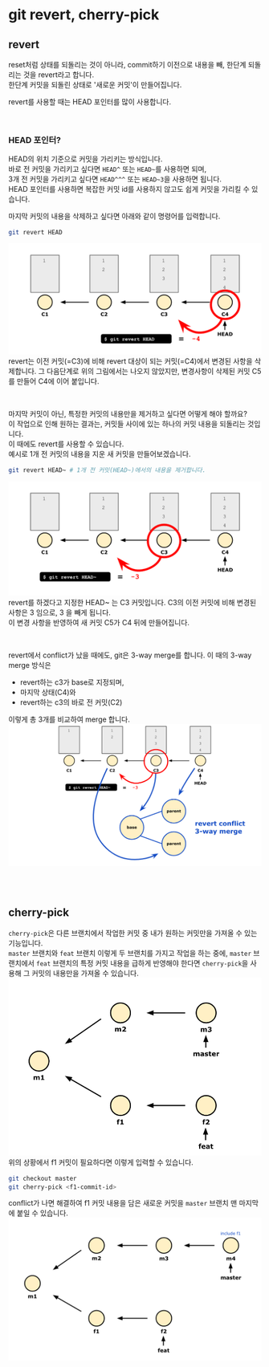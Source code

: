# git revert, cherry-pick

## revert
reset처럼 상태를 되돌리는 것이 아니라, commit하기 이전으로 내용을 빼, 한단계 되돌리는 것을 revert라고 합니다.  
한단계 커밋을 되돌린 상태로 '새로운 커밋'이 만들어집니다.

revert를 사용할 때는 HEAD 포인터를 많이 사용합니다.

<br>

### HEAD 포인터?
HEAD의 위치 기준으로 커밋을 가리키는 방식입니다.  
바로 전 커밋을 가리키고 싶다면 `HEAD^` 또는 `HEAD~`를 사용하면 되며,  
3개 전 커밋을 가리키고 싶다면 `HEAD^^^` 또는 `HEAD~3`을 사용하면 됩니다.  
HEAD 포인터를 사용하면 복잡한 커밋 id를 사용하지 않고도 쉽게 커밋을 가리킬 수 있습니다.

마지막 커밋의 내용을 삭제하고 싶다면 아래와 같이 명령어를 입력합니다.
```bash
git revert HEAD
```
![](./img/i_revert_0.png)
revert는 이전 커밋(=C3)에 비해 revert 대상이 되는 커밋(=C4)에서 변경된 사항을 삭제합니다. 그 다음단계로 위의 그림에서는 나오지 않았지만, 변경사항이 삭제된 커밋 C5를 만들어 C4에 이어 붙입니다.  

<br>

마지막 커밋이 아닌, 특정한 커밋의 내용만을 제거하고 싶다면 어떻게 해야 할까요?  
이 작업으로 인해 원하는 결과는, 커밋들 사이에 있는 하나의 커밋 내용을 되돌리는 것입니다.  
이 때에도 revert를 사용할 수 있습니다.  
예시로 1개 전 커밋의 내용을 지운 새 커밋을 만들어보겠습니다.  
```bash
git revert HEAD~ # 1개 전 커밋(HEAD~)에서의 내용을 제거합니다.
```
![](./img/i_revert_1.png)
revert를 하겠다고 지정한 HEAD~ 는 C3 커밋입니다. C3의 이전 커밋에 비해 변경된 사항은 3 임으로, 3 을 빼게 됩니다.  
이 변경 사항을 반영하여 새 커밋 C5가 C4 뒤에 만들어집니다.

<br>

revert에서 conflict가 났을 때에도, git은 3-way merge를 합니다. 이 때의 3-way merge 방식은  
* revert하는 c3가 base로 지정되며,  
* 마지막 상태(C4)와
* revert하는 c3의 바로 전 커밋(C2)

이렇게 총 3개를 비교하여 merge 합니다.
![](./img/i_revert_2.png)

<br>
<br>

## cherry-pick
`cherry-pick`은 다른 브랜치에서 작업한 커밋 중 내가 원하는 커밋만을 가져올 수 있는 기능입니다.  
`master` 브랜치와 `feat` 브랜치 이렇게 두 브랜치를 가지고 작업을 하는 중에, `master` 브랜치에서 `feat` 브랜치의 특정 커밋 내용을 급하게 반영해야 한다면 `cherry-pick`을 사용해 그 커밋의 내용만을 가져올 수 있습니다.
![](./img/i_cherry_1.png)
위의 상황에서 f1 커밋이 필요하다면 이렇게 입력할 수 있습니다.

```bash
git checkout master
git cherry-pick <f1-commit-id>
```

conflict가 나면 해결하여 f1 커밋 내용을 담은 새로운 커밋을 `master` 브랜치 맨 마지막에 붙일 수 있습니다.
![](./img/i_cherry_2.png)

<br>